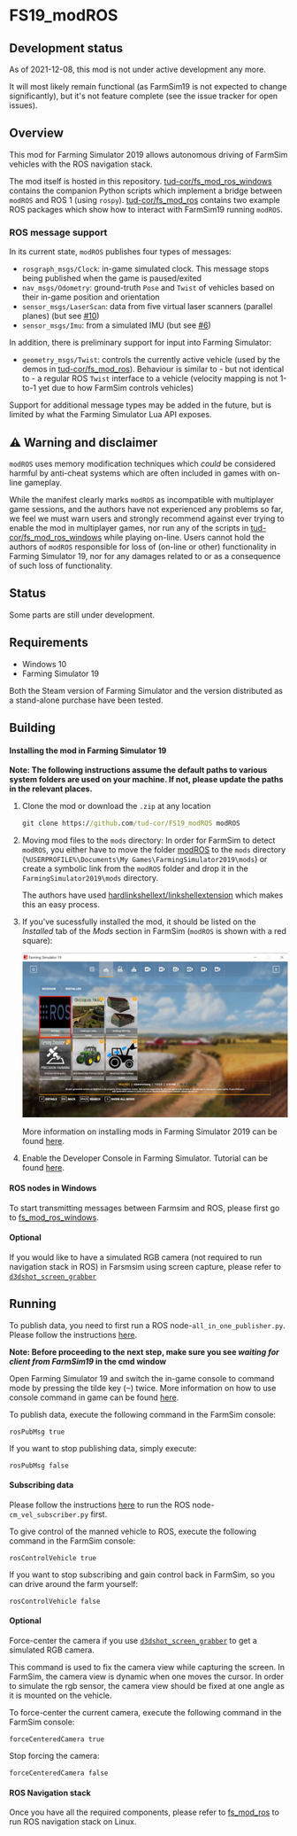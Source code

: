 # FS19_modROS

## Development status

As of 2021-12-08, this mod is not under active development any more.

It will most likely remain functional (as FarmSim19 is not expected to change significantly), but it's not feature complete (see the issue tracker for open issues).


## Overview

This mod for Farming Simulator 2019 allows autonomous driving of FarmSim vehicles with the ROS navigation stack.

The mod itself is hosted in this repository.
[tud-cor/fs_mod_ros_windows](https://github.com/tud-cor/fs_mod_ros_windows) contains the companion Python scripts which implement a bridge between `modROS` and ROS 1 (using `rospy`).
[tud-cor/fs_mod_ros](https://github.com/tud-cor/fs_mod_ros) contains two example ROS packages which show how to interact with FarmSim19 running `modROS`.


### ROS message support

In its current state, `modROS` publishes four types of messages:

 - `rosgraph_msgs/Clock`: in-game simulated clock. This message stops being published when the game is paused/exited
 - `nav_msgs/Odometry`: ground-truth `Pose` and `Twist` of vehicles based on their in-game position and orientation
 - `sensor_msgs/LaserScan`: data from five virtual laser scanners (parallel planes) (but see [#10](https://github.com/tud-cor/FS19_modROS/issues/10))
 - `sensor_msgs/Imu`: from a simulated IMU (but see [#6](https://github.com/tud-cor/FS19_modROS/issues/6))

In addition, there is preliminary support for input into Farming Simulator:

 - `geometry_msgs/Twist`: controls the currently active vehicle (used by the demos in [tud-cor/fs_mod_ros](https://github.com/tud-cor/fs_mod_ros)). Behaviour is similar to - but not identical to - a regular ROS `Twist` interface to a vehicle (velocity mapping is not 1-to-1 yet due to how FarmSim controls vehicles)

Support for additional message types may be added in the future, but is limited by what the Farming Simulator Lua API exposes.


## ⚠️ Warning and disclaimer

`modROS` uses memory modification techniques which *could* be considered harmful by anti-cheat systems which are often included in games with on-line gameplay.

While the manifest clearly marks `modROS` as incompatible with multiplayer game sessions, and the authors have not experienced any problems so far, we feel we must warn users and strongly recommend against ever trying to enable the mod in multiplayer games, nor run any of the scripts in [tud-cor/fs_mod_ros_windows](https://github.com/tud-cor/fs_mod_ros_windows) while playing on-line.
Users cannot hold the authors of `modROS` responsible for loss of (on-line or other) functionality in Farming Simulator 19, nor for any damages related to or as a consequence of such loss of functionality.


## Status

Some parts are still under development.


## Requirements

* Windows 10
* Farming Simulator 19

Both the Steam version of Farming Simulator and the version distributed as a stand-alone purchase have been tested.


## Building

#### Installing the mod in Farming Simulator 19

__Note: The following instructions assume the default paths to various system folders are used on your machine. If not, please update the paths in the relevant places.__

1. Clone the mod or download the `.zip` at any location

    ```cmd
    git clone https://github.com/tud-cor/FS19_modROS modROS
    ```

2. Moving mod files to the `mods` directory: 
In order for FarmSim to detect `modROS`, you either have to move the folder [modROS](https://github.com/tud-cor/FS19_modROS) to the `mods` directory (`%USERPROFILE%\Documents\My Games\FarmingSimulator2019\mods`) or create a symbolic link from the `modROS` folder and drop it in the `FarmingSimulator2019\mods` directory.

    The authors have used [hardlinkshellext/linkshellextension](https://schinagl.priv.at/nt/hardlinkshellext/linkshellextension.html) which makes this an easy process.

3. If you've sucessfully installed the mod, it should be listed on the *Installed* tab of the *Mods* section in FarmSim (`modROS` is shown with a red square):

    ![modROS](.imgs/modROS.png)

    More information on installing mods in Farming Simulator 2019 can be found [here](http://www.farmingsimulator19mods.com/how-to-install-farming-simulator-2019-19-mods/).

4. Enable the Developer Console in Farming Simulator. Tutorial can be found [here](https://www.youtube.com/watch?v=_hYbnu6nJsQ).


#### ROS nodes in Windows
To start transmitting messages between Farmsim and ROS, please first go to [fs_mod_ros_windows](https://github.com/tud-cor/fs_mod_ros_windows). 

#### Optional
If you would like to have a simulated RGB camera (not required to run navigation stack in ROS) in Farsmsim using screen capture, please refer to [`d3dshot_screen_grabber`](https://github.com/tud-cor/d3dshot_screen_grabber) 


## Running

To publish data, you need to first run a ROS node-`all_in_one_publisher.py`. Please follow the instructions [here](https://github.com/tud-cor/fs_mod_ros_windows#publishing-data).

**Note: Before proceeding to the next step, make sure you see *waiting for client from FarmSim19* in the cmd window**


Open Farming Simulator 19 and switch the in-game console to command mode by pressing the tilde key (<kbd>~</kbd>) twice. More information on how to use console command in game can be found [here](https://wiki.nitrado.net/en/Admin_Commands_for_Farming_Simulator_19).


To publish data, execute the following command in the FarmSim console:

```
rosPubMsg true
```

If you want to stop publishing data, simply execute:

```
rosPubMsg false
```


#### Subscribing data

Please follow the instructions [here](https://github.com/tud-cor/fs_mod_ros_windows#subscribing-data) to run the ROS node- `cm_vel_subscriber.py` first.



To give control of the manned vehicle to ROS, execute the following command in the FarmSim console:

```
rosControlVehicle true
```

If you want to stop subscribing and gain control back in FarmSim, so you can drive around the farm yourself:

```
rosControlVehicle false
```

#### Optional
Force-center the camera if you use [`d3dshot_screen_grabber`](https://github.com/tud-cor/d3dshot_screen_grabber) to get a simulated RGB camera.

This command is used to fix the camera view while capturing the screen. In FarmSim, the camera view is dynamic when one moves the cursor. In order to simulate the rgb sensor, the camera view should be fixed at one angle as it is mounted on the vehicle.

To force-center the current camera, execute the following command in the FarmSim console:

```
forceCenteredCamera true
```

Stop forcing the camera:

```
forceCenteredCamera false
```

#### ROS Navigation stack
Once you have all the required components, please refer to [fs_mod_ros](https://github.com/tud-cor/fs_mod_ros) to run ROS navigation stack on Linux.
